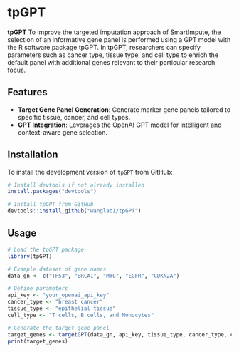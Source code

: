 # tpGPT

**tpGPT** To improve the targeted imputation approach of SmartImpute, the selection of an informative gene panel is performed using a GPT model with the R software package tpGPT. In tpGPT, researchers can specify parameters such as cancer type, tissue type, and cell type to enrich the default panel with additional genes relevant to their particular research focus.

## Features

- **Target Gene Panel Generation**: Generate marker gene panels tailored to specific tissue, cancer, and cell types.
- **GPT Integration**: Leverages the OpenAI GPT model for intelligent and context-aware gene selection.

## Installation

To install the development version of `tpGPT` from GitHub:

```R
# Install devtools if not already installed
install.packages("devtools")

# Install tpGPT from GitHub
devtools::install_github("wanglab1/tpGPT")

```

## Usage

```R
# Load the tpGPT package
library(tpGPT)

# Example dataset of gene names
data_gn <- c("TP53", "BRCA1", "MYC", "EGFR", "CDKN2A")

# Define parameters
api_key <- "your_openai_api_key"
cancer_type <- "breast cancer"
tissue_type <- "epithelial tissue"
cell_type <- "T cells, B cells, and Monocytes"

# Generate the target gene panel
target_genes <- targetGPT(data_gn, api_key, tissue_type, cancer_type, cell_type)
print(target_genes)
```
